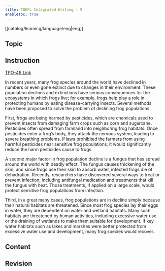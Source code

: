 ```yaml
---
title: TOEFL Integrated Writing - 9
enableToc: true
---
```

[[catalog/learning/language/eng|eng]]

## Topic

## Instruction
[TPO-48 Link](https://toeflv3.kmf.com/question/c261f6ab14485afb543004244c70379e/158swk.html)

In recent years, many frog species around the world have declined in numbers or even gone extinct due to changes in their environment. These population declines and extinctions have serious consequences for the ecosystems in which frogs live; for example, frogs help play a role in protecting humans by eating disease-carrying insects. Several methods have been proposed to solve the problem of declining frog populations.

First, frogs are being harmed by pesticides, which are chemicals used to prevent insects from damaging farm crops such as corn and sugarcane. Pesticides often spread from farmland into neighboring frog habitats. Once pesticides enter a frog’s body, they attack the nervous system, leading to severe breathing problems. If laws prohibited the farmers from using harmful pesticides near sensitive frog populations, it would significantly reduce the harm pesticides cause to frogs.

A second major factor in frog population decline is a fungus that has spread around the world with deadly effect. The fungus causes thickening of the skin, and since frogs use their skin to absorb water, infected frogs die of dehydration. Recently, researchers have discovered several ways to treat or prevent infection, including antifungal medication and treatments that kill the fungus with heat. Those treatments, if applied on a large scale, would protect sensitive frog populations from infection.

Third, in a great many cases, frog populations are in decline simply because their natural habitats are threatened. Since most frog species lay their eggs in water, they are dependent on water and wetland habitats. Many such habitats are threatened by human activities, including excessive water use or the draining of wetlands to make them suitable for development. If key water habitats such as lakes and marshes were better protected from excessive water use and development, many frog species would recover.

## Content

## Revision 
